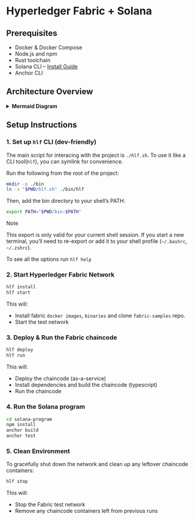 # Hyperledger Fabric + Solana

## Prerequisites

* Docker & Docker Compose
* Node.js and npm
* Rust toolchain
* Solana CLI – [Install Guide](https://docs.solana.com/cli/install-solana)
* Anchor CLI

## Architecture Overview

<details>
<summary><strong>Mermaid Diagram</strong></summary>

```mermaid
sequenceDiagram
  participant User
  participant API
  participant Solana
  participant Fabric

  User->>Fabric: registerUser(solanaAddress)
  Fabric-->>User: DH Public Key

  User->>API: submitVote(pollId, voteOption)

  API->>Fabric: submitVote()
  Note right of Fabric: Encrypt vote using DH\nshared secret (user, trusted party)
  Fabric-->>API: Encrypted vote ID

  API->>Solana: vote(pollId, option, hlfVoteId)
  Solana-->>API: Confirm transaction

  User->>API: countVotes(pollId)
  API->>Fabric: countVotes()
  Note right of Fabric: Decrypt and tally votes
  Fabric-->>API: {OptionA: 1, OptionB: 1}

  API-->>User: Results
````
</details>

## Setup Instructions

### 1. Set up `hlf` CLI (dev-friendly)

The main script for interacing with the project is `./hlf.sh`. To use it like a CLI tool(`hlf`), you can symlink for convenience.

Run the following from the root of the project:
```bash
mkdir -p ./bin
ln -s "$PWD/hlf.sh" ./bin/hlf
```
Then, add the bin directory to your shell’s PATH:
```bash
export PATH="$PWD/bin:$PATH"
```
> [!NOTE]
> This export is only valid for your current shell session. If you start a new terminal, you’ll need to re-export or add it to your shell profile (`~/.bashrc`, `~/.zshrc`).

To see all the options run `hlf help`

### 2. Start Hyperledger Fabric Network
```bash
hlf install
hlf start
```
This will:
- Install fabric `docker images`, `binaries` and clone `fabric-samples` repo.
- Start the test network

### 3. Deploy & Run the Fabric chaincode

```bash
hlf deploy
hlf run
```
This will:
- Deploy the chaincode (as-a-service)
- Install dependencies and build the chaincode (typescript)
- Run the chaincode

### 4. Run the Solana program

```bash
cd solana-program
npm install
anchor build
anchor test
```

### 5. Clean Environment
To gracefully shut down the network and clean up any leftover chaincode containers:
```bash
hlf stop
```
This will:
- Stop the Fabric test network
- Remove any chaincode containers left from previous runs
